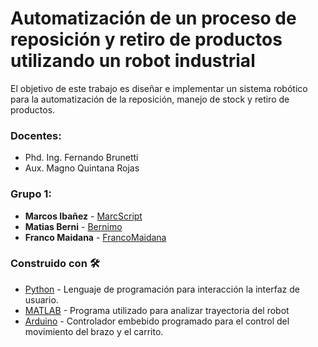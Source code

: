 # Automatización de un proceso de reposición y retiro de productos utilizando un robot industrial
El objetivo de este trabajo es diseñar e implementar un sistema robótico para la automatización de la reposición, manejo de stock y retiro de productos.
### Docentes:
- Phd. Ing. Fernando Brunetti 
- Aux. Magno Quintana Rojas
### Grupo 1: 

- **Marcos Ibañez** - [MarcScript](https://github.com/MarcScript) 
- **Matias Berni** - [Bernimo](https://github.com/Bernimo) 
- **Franco Maidana** - [FrancoMaidana](https://github.com/FrancoMaidana)

### Construido con 🛠️
* [Python](https://www.python.org/downloads/windows/) - Lenguaje de programación para interacción la interfaz de usuario.
* [MATLAB](https://www.mathworks.com/products/matlab.html) - Programa utilizado para analizar trayectoria del robot
* [Arduino](https://www.arduino.cc/) - Controlador embebido programado para el control del movimiento del brazo y el carrito.

